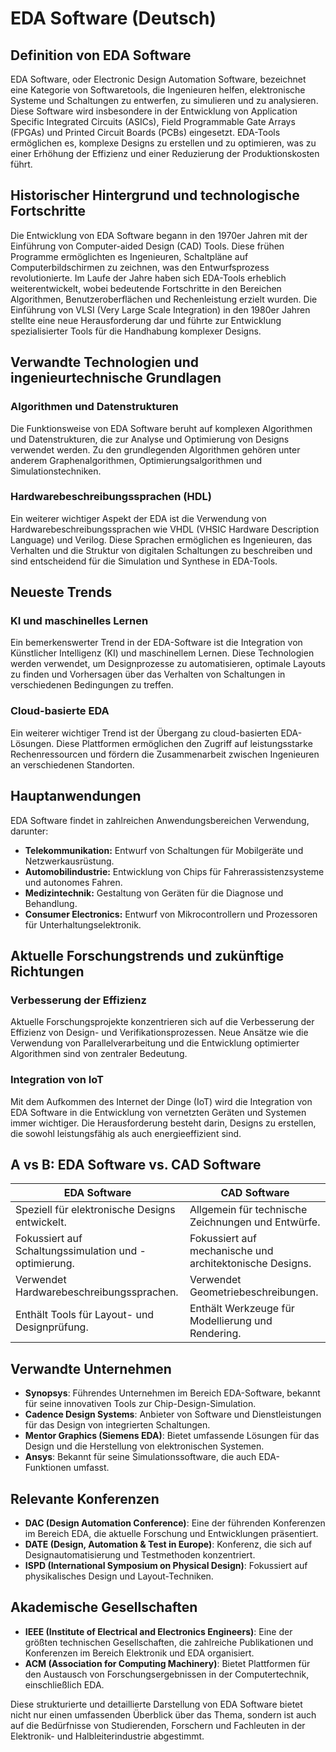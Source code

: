 # EDA Software (Deutsch)

## Definition von EDA Software

EDA Software, oder Electronic Design Automation Software, bezeichnet eine Kategorie von Softwaretools, die Ingenieuren helfen, elektronische Systeme und Schaltungen zu entwerfen, zu simulieren und zu analysieren. Diese Software wird insbesondere in der Entwicklung von Application Specific Integrated Circuits (ASICs), Field Programmable Gate Arrays (FPGAs) und Printed Circuit Boards (PCBs) eingesetzt. EDA-Tools ermöglichen es, komplexe Designs zu erstellen und zu optimieren, was zu einer Erhöhung der Effizienz und einer Reduzierung der Produktionskosten führt.

## Historischer Hintergrund und technologische Fortschritte

Die Entwicklung von EDA Software begann in den 1970er Jahren mit der Einführung von Computer-aided Design (CAD) Tools. Diese frühen Programme ermöglichten es Ingenieuren, Schaltpläne auf Computerbildschirmen zu zeichnen, was den Entwurfsprozess revolutionierte. Im Laufe der Jahre haben sich EDA-Tools erheblich weiterentwickelt, wobei bedeutende Fortschritte in den Bereichen Algorithmen, Benutzeroberflächen und Rechenleistung erzielt wurden. Die Einführung von VLSI (Very Large Scale Integration) in den 1980er Jahren stellte eine neue Herausforderung dar und führte zur Entwicklung spezialisierter Tools für die Handhabung komplexer Designs.

## Verwandte Technologien und ingenieurtechnische Grundlagen

### Algorithmen und Datenstrukturen

Die Funktionsweise von EDA Software beruht auf komplexen Algorithmen und Datenstrukturen, die zur Analyse und Optimierung von Designs verwendet werden. Zu den grundlegenden Algorithmen gehören unter anderem Graphenalgorithmen, Optimierungsalgorithmen und Simulationstechniken.

### Hardwarebeschreibungssprachen (HDL)

Ein weiterer wichtiger Aspekt der EDA ist die Verwendung von Hardwarebeschreibungssprachen wie VHDL (VHSIC Hardware Description Language) und Verilog. Diese Sprachen ermöglichen es Ingenieuren, das Verhalten und die Struktur von digitalen Schaltungen zu beschreiben und sind entscheidend für die Simulation und Synthese in EDA-Tools.

## Neueste Trends

### KI und maschinelles Lernen

Ein bemerkenswerter Trend in der EDA-Software ist die Integration von Künstlicher Intelligenz (KI) und maschinellem Lernen. Diese Technologien werden verwendet, um Designprozesse zu automatisieren, optimale Layouts zu finden und Vorhersagen über das Verhalten von Schaltungen in verschiedenen Bedingungen zu treffen.

### Cloud-basierte EDA

Ein weiterer wichtiger Trend ist der Übergang zu cloud-basierten EDA-Lösungen. Diese Plattformen ermöglichen den Zugriff auf leistungsstarke Rechenressourcen und fördern die Zusammenarbeit zwischen Ingenieuren an verschiedenen Standorten.

## Hauptanwendungen

EDA Software findet in zahlreichen Anwendungsbereichen Verwendung, darunter:

- **Telekommunikation:** Entwurf von Schaltungen für Mobilgeräte und Netzwerkausrüstung.
- **Automobilindustrie:** Entwicklung von Chips für Fahrerassistenzsysteme und autonomes Fahren.
- **Medizintechnik:** Gestaltung von Geräten für die Diagnose und Behandlung.
- **Consumer Electronics:** Entwurf von Mikrocontrollern und Prozessoren für Unterhaltungselektronik.

## Aktuelle Forschungstrends und zukünftige Richtungen

### Verbesserung der Effizienz

Aktuelle Forschungsprojekte konzentrieren sich auf die Verbesserung der Effizienz von Design- und Verifikationsprozessen. Neue Ansätze wie die Verwendung von Parallelverarbeitung und die Entwicklung optimierter Algorithmen sind von zentraler Bedeutung.

### Integration von IoT

Mit dem Aufkommen des Internet der Dinge (IoT) wird die Integration von EDA Software in die Entwicklung von vernetzten Geräten und Systemen immer wichtiger. Die Herausforderung besteht darin, Designs zu erstellen, die sowohl leistungsfähig als auch energieeffizient sind.

## A vs B: EDA Software vs. CAD Software

| EDA Software                   | CAD Software                   |
|--------------------------------|--------------------------------|
| Speziell für elektronische Designs entwickelt. | Allgemein für technische Zeichnungen und Entwürfe. |
| Fokussiert auf Schaltungssimulation und -optimierung. | Fokussiert auf mechanische und architektonische Designs. |
| Verwendet Hardwarebeschreibungssprachen. | Verwendet Geometriebeschreibungen. |
| Enthält Tools für Layout- und Designprüfung. | Enthält Werkzeuge für Modellierung und Rendering. |

## Verwandte Unternehmen

- **Synopsys**: Führendes Unternehmen im Bereich EDA-Software, bekannt für seine innovativen Tools zur Chip-Design-Simulation.
- **Cadence Design Systems**: Anbieter von Software und Dienstleistungen für das Design von integrierten Schaltungen.
- **Mentor Graphics (Siemens EDA)**: Bietet umfassende Lösungen für das Design und die Herstellung von elektronischen Systemen.
- **Ansys**: Bekannt für seine Simulationssoftware, die auch EDA-Funktionen umfasst.

## Relevante Konferenzen

- **DAC (Design Automation Conference)**: Eine der führenden Konferenzen im Bereich EDA, die aktuelle Forschung und Entwicklungen präsentiert.
- **DATE (Design, Automation & Test in Europe)**: Konferenz, die sich auf Designautomatisierung und Testmethoden konzentriert.
- **ISPD (International Symposium on Physical Design)**: Fokussiert auf physikalisches Design und Layout-Techniken.

## Akademische Gesellschaften

- **IEEE (Institute of Electrical and Electronics Engineers)**: Eine der größten technischen Gesellschaften, die zahlreiche Publikationen und Konferenzen im Bereich Elektronik und EDA organisiert.
- **ACM (Association for Computing Machinery)**: Bietet Plattformen für den Austausch von Forschungsergebnissen in der Computertechnik, einschließlich EDA.

Diese strukturierte und detaillierte Darstellung von EDA Software bietet nicht nur einen umfassenden Überblick über das Thema, sondern ist auch auf die Bedürfnisse von Studierenden, Forschern und Fachleuten in der Elektronik- und Halbleiterindustrie abgestimmt.